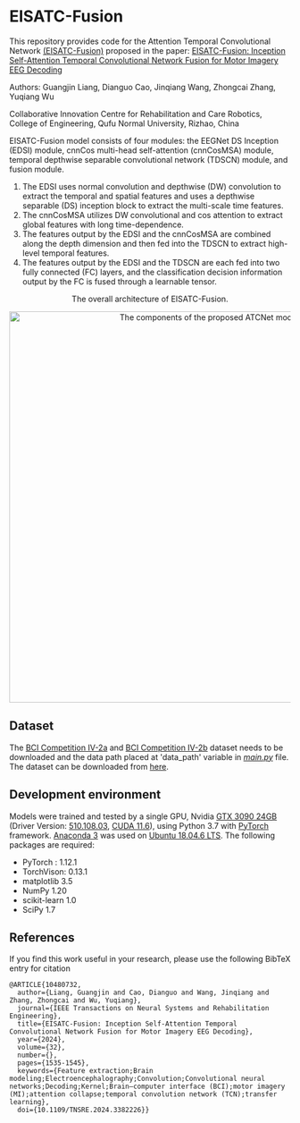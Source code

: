 # EISATC-Fusion

This repository provides code for the Attention Temporal Convolutional Network [(EISATC-Fusion)](https://ieeexplore.ieee.org/abstract/document/10480732) proposed in the paper: [EISATC-Fusion: Inception Self-Attention Temporal Convolutional Network Fusion for Motor Imagery EEG Decoding](https://ieeexplore.ieee.org/abstract/document/10480732)

Authors: Guangjin Liang, Dianguo Cao, Jinqiang Wang, Zhongcai Zhang, Yuqiang Wu

Collaborative Innovation Centre for Rehabilitation and Care Robotics, College of Engineering, Qufu Normal University, Rizhao, China


EISATC-Fusion model consists of four modules: the EEGNet DS Inception (EDSI) module, cnnCos multi-head self-attention (cnnCosMSA) module, temporal depthwise separable convolutional network (TDSCN) module, and fusion module.

1. The EDSI uses normal convolution and depthwise (DW) convolution to extract the temporal and spatial features and uses a depthwise separable (DS) inception block to extract the multi-scale time features.
2. The cnnCosMSA utilizes DW convolutional and cos attention to extract global features with long time-dependence.
3. The features output by the EDSI and the cnnCosMSA are combined along the depth dimension and then fed into the TDSCN to extract high-level temporal features.
4. The features output by the EDSI and the TDSCN are each fed into two fully connected (FC) layers, and the classification decision information output by the FC is fused through a learnable tensor.

<p align="center">
The overall architecture of EISATC-Fusion.
</p>
<p align="center">
<img src="pictures/Overall-architecture.eps" alt="The components of the proposed ATCNet model" width="700"/>
</p>




## Dataset 
The [BCI Competition IV-2a](https://www.bbci.de/competition/iv/#dataset2a) and  [BCI Competition IV-2b](https://www.bbci.de/competition/iv/#dataset2b) dataset needs to be downloaded and the data path placed at 'data_path' variable in [*main.py*](https://github.com/Altaheri/EEG-ATCNet/blob/main/main.py) file. The dataset can be downloaded from [here](http://bnci-horizon-2020.eu/database/data-sets).

## Development environment
Models were trained and tested by a single GPU, Nvidia [GTX 3090 24GB](https://www.nvidia.com/en-me/geforce/graphics-cards/30-series/) (Driver Version: [510.108.03](https://www.nvidia.com/download/driverResults.aspx/188599/en-us/), [CUDA 11.6](https://developer.nvidia.com/cuda-11-6-0-download-archive)), using Python 3.7 with [PyTorch](https://pytorch.org/) framework. [Anaconda 3](https://www.anaconda.com/products/distribution) was used on [Ubuntu 18.04.6 LTS](https://releases.ubuntu.com/bionic/).
The following packages are required:
* PyTorch   : 1.12.1
* TorchVison: 0.13.1
* matplotlib 3.5
* NumPy 1.20
* scikit-learn 1.0
* SciPy 1.7

## References
If you find this work useful in your research, please use the following BibTeX entry for citation

```
@ARTICLE{10480732,
  author={Liang, Guangjin and Cao, Dianguo and Wang, Jinqiang and Zhang, Zhongcai and Wu, Yuqiang},
  journal={IEEE Transactions on Neural Systems and Rehabilitation Engineering}, 
  title={EISATC-Fusion: Inception Self-Attention Temporal Convolutional Network Fusion for Motor Imagery EEG Decoding}, 
  year={2024},
  volume={32},
  number={},
  pages={1535-1545},
  keywords={Feature extraction;Brain modeling;Electroencephalography;Convolution;Convolutional neural networks;Decoding;Kernel;Brain–computer interface (BCI);motor imagery (MI);attention collapse;temporal convolution network (TCN);transfer learning},
  doi={10.1109/TNSRE.2024.3382226}}

```
